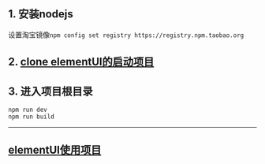 ## 1. 安装nodejs
  设置淘宝镜像`npm config set registry https://registry.npm.taobao.org`
## 2. [clone elementUI的启动项目](https://github.com/ElementUI/element-starter)
## 3. 进入项目根目录
    npm run dev
    npm run build


----

## [elementUI使用项目](https://github.com/yinjihuan/vue-elementui)